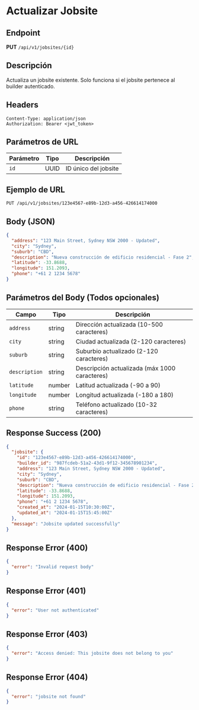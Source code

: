 # Actualizar Jobsite

## Endpoint
**PUT** `/api/v1/jobsites/{id}`

## Descripción
Actualiza un jobsite existente. Solo funciona si el jobsite pertenece al builder autenticado.

## Headers
```
Content-Type: application/json
Authorization: Bearer <jwt_token>
```

## Parámetros de URL
| Parámetro | Tipo | Descripción |
|-----------|------|-------------|
| `id` | UUID | ID único del jobsite |

## Ejemplo de URL
```
PUT /api/v1/jobsites/123e4567-e89b-12d3-a456-426614174000
```

## Body (JSON)
```json
{
  "address": "123 Main Street, Sydney NSW 2000 - Updated",
  "city": "Sydney",
  "suburb": "CBD",
  "description": "Nueva construcción de edificio residencial - Fase 2",
  "latitude": -33.8688,
  "longitude": 151.2093,
  "phone": "+61 2 1234 5678"
}
```

## Parámetros del Body (Todos opcionales)
| Campo | Tipo | Descripción |
|-------|------|-------------|
| `address` | string | Dirección actualizada (10-500 caracteres) |
| `city` | string | Ciudad actualizada (2-120 caracteres) |
| `suburb` | string | Suburbio actualizado (2-120 caracteres) |
| `description` | string | Descripción actualizada (máx 1000 caracteres) |
| `latitude` | number | Latitud actualizada (-90 a 90) |
| `longitude` | number | Longitud actualizada (-180 a 180) |
| `phone` | string | Teléfono actualizado (10-32 caracteres) |

## Response Success (200)
```json
{
  "jobsite": {
    "id": "123e4567-e89b-12d3-a456-426614174000",
    "builder_id": "987fcdeb-51a2-43d1-9f12-345678901234",
    "address": "123 Main Street, Sydney NSW 2000 - Updated",
    "city": "Sydney",
    "suburb": "CBD",
    "description": "Nueva construcción de edificio residencial - Fase 2",
    "latitude": -33.8688,
    "longitude": 151.2093,
    "phone": "+61 2 1234 5678",
    "created_at": "2024-01-15T10:30:00Z",
    "updated_at": "2024-01-15T15:45:00Z"
  },
  "message": "Jobsite updated successfully"
}
```

## Response Error (400)
```json
{
  "error": "Invalid request body"
}
```

## Response Error (401)
```json
{
  "error": "User not authenticated"
}
```

## Response Error (403)
```json
{
  "error": "Access denied: This jobsite does not belong to you"
}
```

## Response Error (404)
```json
{
  "error": "jobsite not found"
}
```
